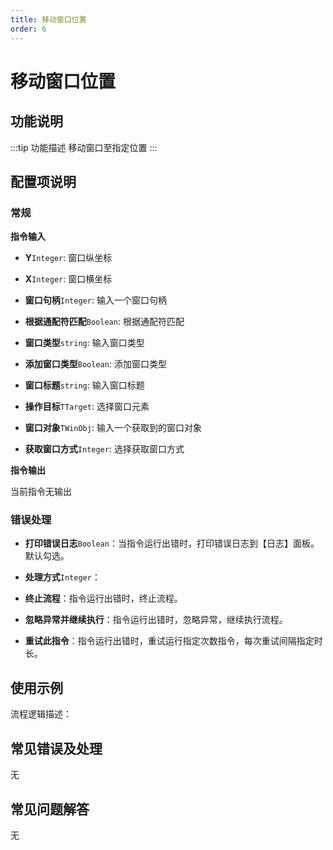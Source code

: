 ```yaml
---
title: 移动窗口位置
order: 6
---
```


# 移动窗口位置

## 功能说明

:::tip 功能描述
移动窗口至指定位置
:::

## 配置项说明

### 常规

**指令输入**

- **Y**`Integer`: 窗口纵坐标

- **X**`Integer`: 窗口横坐标

- **窗口句柄**`Integer`: 输入一个窗口句柄

- **根据通配符匹配**`Boolean`: 根据通配符匹配

- **窗口类型**`string`: 输入窗口类型

- **添加窗口类型**`Boolean`: 添加窗口类型

- **窗口标题**`string`: 输入窗口标题

- **操作目标**`TTarget`: 选择窗口元素

- **窗口对象**`TWinObj`: 输入一个获取到的窗口对象

- **获取窗口方式**`Integer`: 选择获取窗口方式


**指令输出**

当前指令无输出

### 错误处理

- **打印错误日志**`Boolean`：当指令运行出错时，打印错误日志到【日志】面板。默认勾选。

- **处理方式**`Integer`：

 - **终止流程**：指令运行出错时，终止流程。

 - **忽略异常并继续执行**：指令运行出错时，忽略异常，继续执行流程。

 - **重试此指令**：指令运行出错时，重试运行指定次数指令，每次重试间隔指定时长。

## 使用示例

流程逻辑描述：

## 常见错误及处理

无

## 常见问题解答

无


